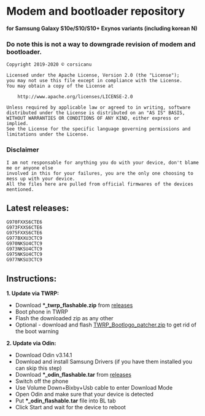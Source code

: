 # Modem and bootloader repository 
**for Samsung Galaxy S10e/S10/S10+ Exynos variants (including korean N)**

### Do note this is not a way to downgrade revision of modem and bootloader.

```
Copyright 2019-2020 © corsicanu

Licensed under the Apache License, Version 2.0 (the "License");
you may not use this file except in compliance with the License.
You may obtain a copy of the License at

    http://www.apache.org/licenses/LICENSE-2.0

Unless required by applicable law or agreed to in writing, software
distributed under the License is distributed on an "AS IS" BASIS,
WITHOUT WARRANTIES OR CONDITIONS OF ANY KIND, either express or implied.
See the License for the specific language governing permissions and
limitations under the License.
```
### Disclaimer
```
I am not responsable for anything you do with your device, don't blame me or anyone else 
involved in this for your failures, you are the only one choosing to mess up with your device. 
All the files here are pulled from official firmwares of the devices mentioned.
```

## Latest releases:
```
G970FXXS6CTE6
G973FXXS6CTE6
G975FXXS6CTE6 
G977BXXU3CTC9
G970NKSU4CTC9
G973NKSU4CTC9
G975NKSU4CTC9
G977NKSU3CTC9
```

## Instructions:
**1. Update via TWRP:**
   - Download **\*\_twrp\_flashable\.zip** from [releases](https://github.com/corsicanu/9820-bootloaders_and_modems/releases)
   - Boot phone in TWRP
   - Flash the downloaded zip as any other
   - Optional - download and flash [TWRP_Bootlogo_patcher.zip](TWRP_Bootlogo_patcher.zip) to get rid of the boot warning

**2. Update via Odin:**
   - Download Odin v3.14.1
   - Download and install Samsung Drivers (if you have them installed you can skip this step)
   - Download **\*\_odin\_flashable\.tar** from [releases](https://github.com/corsicanu/9820-bootloaders_and_modems/releases)
   - Switch off the phone
   - Use Volume Down+Bixby+Usb cable to enter Download Mode
   - Open Odin and make sure that your device is detected
   - Put **\*\_odin\_flashable\.tar** file into BL tab
   - Click Start and wait for the device to reboot
